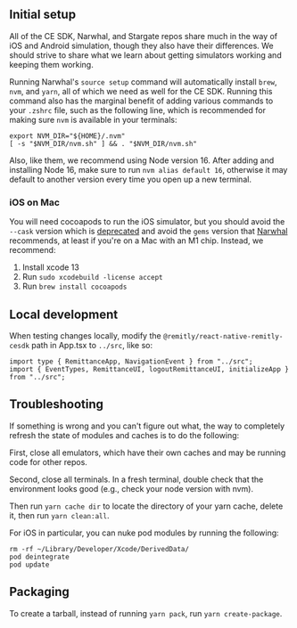 ## Initial setup

All of the CE SDK, Narwhal, and Stargate repos share much in the way of iOS and Android simulation, though they also have their differences. We should strive to share what we learn about getting simulators working and keeping them working.

Running Narwhal's `source setup` command will automatically install `brew`, `nvm`, and `yarn`, all of which we need as well for the CE SDK. Running this command also has the marginal benefit of adding various commands to your `.zshrc` file, such as the following line, which is recommended for making sure `nvm` is available in your terminals:

```
export NVM_DIR="${HOME}/.nvm"
[ -s "$NVM_DIR/nvm.sh" ] && . "$NVM_DIR/nvm.sh"
```

Also, like them, we recommend using Node version 16. After adding and installing Node 16, make sure to run `nvm alias default 16`, otherwise it may default to another version every time you open up a new terminal.

### iOS on Mac

You will need cocoapods to run the iOS simulator, but you should avoid the `--cask` version which is [deprecated](https://formulae.brew.sh/cask/cocoapods) and avoid the `gems` version that [Narwhal](https://shiny-sniffle-89be26ca.pages.github.io/#/pages/setup/ios-and-android) recommends, at least if you're on a Mac with an M1 chip. Instead, we recommend:

1. Install xcode 13
2. Run `sudo xcodebuild -license accept`
3. Run `brew install cocoapods`

## Local development

When testing changes locally, modify the `@remitly/react-native-remitly-cesdk` path in App.tsx to `../src`, like so:

```
import type { RemittanceApp, NavigationEvent } from "../src";
import { EventTypes, RemittanceUI, logoutRemittanceUI, initializeApp } from "../src";
```

## Troubleshooting

If something is wrong and you can't figure out what, the way to completely refresh the state of modules and caches is to do the following:

First, close all emulators, which have their own caches and may be running code for other repos.

Second, close all terminals. In a fresh terminal, double check that the environment looks good (e.g., check your node version with nvm).

Then run `yarn cache dir` to locate the directory of your yarn cache, delete it, then run `yarn clean:all`.

For iOS in particular, you can nuke pod modules by running the following:

```
rm -rf ~/Library/Developer/Xcode/DerivedData/
pod deintegrate
pod update
```

## Packaging

To create a tarball, instead of running `yarn pack`, run `yarn create-package`.

